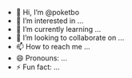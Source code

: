 - 👋 Hi, I’m @poketbo
- 👀 I’m interested in ...
- 🌱 I’m currently learning ...
- 💞️ I’m looking to collaborate on ...
- 📫 How to reach me ...
- 😄 Pronouns: ...
- ⚡ Fun fact: ...

<!---
poketbo/poketbo is a ✨ special ✨ repository because its `README.md` (this file) appears on your GitHub profile.
You can click the Preview link to take a look at your changes.
--->
